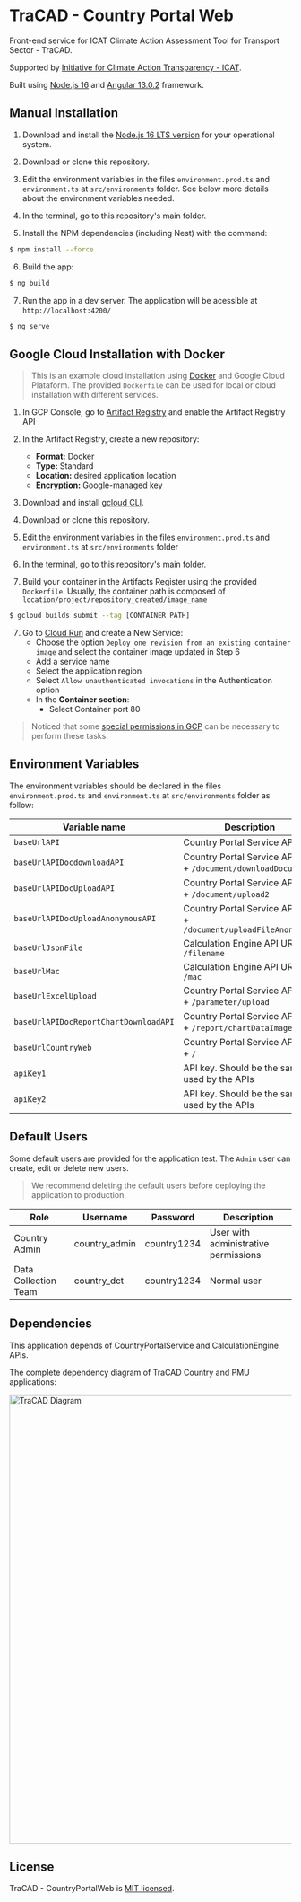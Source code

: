 # TraCAD - Country Portal Web

Front-end service for ICAT Climate Action Assessment Tool for Transport Sector - TraCAD.

Supported by [Initiative for Climate Action Transparency - ICAT](https://climateactiontransparency.org/).

Built using [Node.js 16](https://nodejs.org/dist/latest-v16.x/docs/api/) and [Angular 13.0.2](https://github.com/angular/angular-cli) framework.


## Manual Installation

1. Download and install the [Node.js 16 LTS version](https://nodejs.org/en/download) for your operational system.

2. Download or clone this repository.

3. Edit the environment variables in the files `environment.prod.ts` and `environment.ts` at `src/environments` folder. See below more details about the environment variables needed.

4. In the terminal, go to this repository's main folder.

5. Install the NPM dependencies (including Nest) with the command:

```bash
$ npm install --force
```

6. Build the app:

```bash
$ ng build
```

7. Run the app in a dev server. The application will be acessible at `http://localhost:4200/`

```bash
$ ng serve
```


## Google Cloud Installation with Docker
> This is an example cloud installation using [Docker](https://www.docker.com/) and Google Cloud Plataform. The provided `Dockerfile` can be used for local or cloud installation with different services.

1. In GCP Console, go to [Artifact Registry](https://console.cloud.google.com/artifacts) and enable the Artifact Registry API

2. In the Artifact Registry, create a new repository:
   * **Format:** Docker
   * **Type:** Standard
   * **Location:** desired application location
   * **Encryption:** Google-managed key

3. Download and install [gcloud CLI](https://cloud.google.com/sdk/docs/install).

4. Download or clone this repository.

3. Edit the environment variables in the files `environment.prod.ts` and `environment.ts` at `src/environments` folder

5. In the terminal, go to this repository's main folder.

6. Build your container in the Artifacts Register using the provided `Dockerfile`. Usually, the container path is composed of `location/project/repository_created/image_name`

```bash
$ gcloud builds submit --tag [CONTAINER PATH]
```

7. Go to [Cloud Run](https://console.cloud.google.com/run) and create a New Service:
   * Choose the option `Deploy one revision from an existing container image` and select the container image updated in Step 6
   * Add a service name
   * Select the application region
   * Select `Allow unauthenticated invocations` in the Authentication option
   * In the **Container section**:
       * Select Container port 80

> Noticed that some [special permissions in GCP](https://cloud.google.com/run/docs/reference/iam/roles#additional-configuration) can be necessary to perform these tasks.


## Environment Variables
The environment variables should be declared in the files `environment.prod.ts` and `environment.ts` at `src/environments` folder as follow:

| Variable name                          | Description                                                        |
| -------------------------------------- | ------------------------------------------------------------------ |
| `baseUrlAPI`                           | Country Portal Service API URL                                     |
| `baseUrlAPIDocdownloadAPI`             | Country Portal Service API URL + `/document/downloadDocument`      |
| `baseUrlAPIDocUploadAPI`               | Country Portal Service API URL + `/document/upload2`               |
| `baseUrlAPIDocUploadAnonymousAPI`      | Country Portal Service API URL + `/document/uploadFileAnonymous`   |
| `baseUrlJsonFile`                      | Calculation Engine API URL + `/filename`                           |
| `baseUrlMac`                           | Calculation Engine API URL + `/mac`                                |
| `baseUrlExcelUpload`                   | Country Portal Service API URL + `/parameter/upload`               |
| `baseUrlAPIDocReportChartDownloadAPI`  | Country Portal Service API URL + `/report/chartDataImage`          |
| `baseUrlCountryWeb`                    | Country Portal Service API URL + `/`                               |
| `apiKey1`                              | API key. Should be the same as used by the APIs                    |
| `apiKey2`                              | API key. Should be the same as used by the APIs                    |


## Default Users
Some default users are provided for the application test. The `Admin` user can create, edit or delete new users.

>  We recommend deleting the default users before deploying the application to production.

| Role                  | Username         | Password            | Description                           |
| --------------------- |----------------- | ------------------- | ------------------------------------- |
| Country Admin         | country_admin    | country1234         | User with administrative permissions  |
| Data Collection Team  | country_dct      | country1234         | Normal user                           |


## Dependencies
This application depends of CountryPortalService and CalculationEngine APIs.

The complete dependency diagram of TraCAD Country and PMU applications:

<p align="left">
  <img src="https://lucid.app/publicSegments/view/9a6fb822-be5a-47d7-ad67-0434a4025234/image.png" width="800" alt="TraCAD Diagram" /></a>
</p>


## License
TraCAD - CountryPortalWeb is [MIT licensed](LICENSE).
